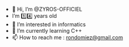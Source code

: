 - 👋 Hi, I’m @ZYROS-OFFICIEL
- I’m 1️⃣4️⃣ years old
- 👀 I’m interested in informatics
- 🌱 I’m currently learning C++
- 📫 How to reach me : rondomiez@gmail.com

<!---
ZYROS-OFFICIEL/ZYROS-OFFICIEL is a ✨ special ✨ repository because its `README.md` (this file) appears on your GitHub profile.
You can click the Preview link to take a look at your changes.
--->
